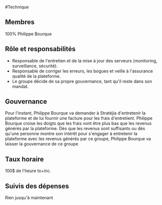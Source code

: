 #Technique 

## Membres 
100% Philippe Bourque 

## Rôle et responsabilités
* Responsable de l'entretien et de la mise à jour des serveurs (monitoring, surveillance, sécurité).
* Responsable de corriger les erreurs, les bogues et veille à l'assurance qualité de la plateforme. 
* Le groupe décide de sa propre gouvernance, tant qu'il reste dans son mandat.

## Gouvernance 
Pour l'instant, Philippe Bourque va demander à Stratéjia d'entretenir la plateforme et de lui fournir une facture pour les frais d'entretient. Philippe Bourque croise les doigts que les frais vont être plus bas que les revenus générés par la plateforme. Dès que les revenus sont suffisants ou dès qu'une personne montre son intérêt pour s'engager à entretenir la plateforme avec les revenus générés par ce groupe, Philippe Bourque va laisser la gouvernance de ce groupe

## Taux horaire
100$ de l'heure tx+inc.

## Suivis des dépenses 
Rien jusqu'à maintenant
